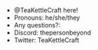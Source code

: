 - @TeaKettleCraft here!
- Pronouns: he/she/they
- Any questions?:
- Discord: thepersonbeyond
- Twitter: TeaKettleCraft

<!---
TeaKettleCraft/TeaKettleCraft is a ✨ special ✨ repository because its `README.md` (this file) appears on your GitHub profile.
You can click the Preview link to take a look at your changes.
--->
